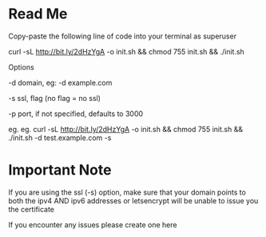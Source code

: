 # Read Me
Copy-paste the following line of code into your terminal as superuser

curl -sL http://bit.ly/2dHzYgA -o init.sh && chmod 755 init.sh && ./init.sh

Options

-d domain, eg: -d example.com

-s ssl, flag (no flag = no ssl)

-p port, if not specified, defaults to 3000

eg. eg. curl -sL http://bit.ly/2dHzYgA -o init.sh && chmod 755 init.sh && ./init.sh -d test.example.com -s


# Important Note
If you are using the ssl (-s) option, make sure that your domain points to both the ipv4 AND ipv6 addresses or letsencrypt will be unable to issue you the certificate

If you encounter any issues please create one here
